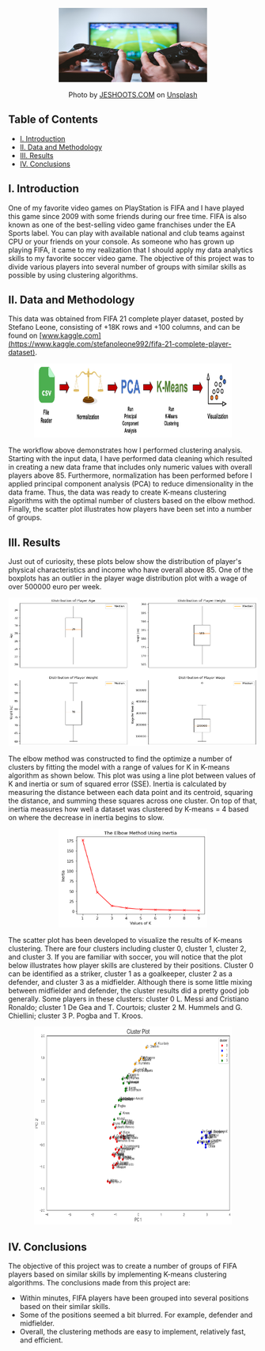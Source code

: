 <p align="center">
  <img width="300" height="150" src="https://github.com/a-pradono/FIFA-clusters/blob/main/Images/fifa_header.jpg">
</p>
<p align="center">
Photo by <a href="https://unsplash.com/@jeshoots?utm_source=unsplash&utm_medium=referral&utm_content=creditCopyText">JESHOOTS.COM</a> on <a href="https://unsplash.com/s/photos/fifa?utm_source=unsplash&utm_medium=referral&utm_content=creditCopyText">Unsplash</a>
</p>

## Table of Contents

- [I. Introduction](#i-introduction)
- [II. Data and Methodology](#ii-data-and-methodology)
- [III. Results](#iii-results)
- [IV. Conclusions](#iv-conclusions)

## I. Introduction
One of my favorite video games on PlayStation is FIFA and I have played this game since 2009 with some friends during our free time. FIFA is also known as one of the best-selling video game franchises under the EA Sports label. You can play with available national and club teams against CPU or your friends on your console. As someone who has grown up playing FIFA, it came to my realization that I should apply my data analytics skills to my favorite soccer video game. The objective of this project was to divide various players into several number of groups with similar skills as possible by using clustering algorithms.

## II. Data and Methodology
This data was obtained from FIFA 21 complete player dataset, posted by Stefano Leone, consisting of +18K rows and +100 columns, and can be found on [www.kaggle.com](https://www.kaggle.com/stefanoleone992/fifa-21-complete-player-dataset). 

<p align="center">
  <img width="400" height="150" src="https://github.com/a-pradono/FIFA-clusters/blob/main/Images/workflow.png">
</p>

The workflow above demonstrates how I performed clustering analysis. Starting with the input data, I have performed data cleaning which resulted in creating a new data frame that includes only numeric values with overall players above 85. Furthermore, normalization has been performed before I applied principal component analysis (PCA) to reduce dimensionality in the data frame. Thus, the data was ready to create K-means clustering algorithms with the optimal number of clusters based on the elbow method. Finally, the scatter plot illustrates how players have been set into a number of groups. 

## III. Results
Just out of curiosity, these plots below show the distribution of player's physical characteristics and income who have overall above 85. One of the boxplots has an outlier in the player wage distribution plot with a wage of over 500000 euro per week.

<p align="center">
  <img width="700" height="300" src="https://github.com/a-pradono/FIFA-clusters/blob/main/Images/plot001.png">
</p>

The elbow method was constructed to find the optimize a number of clusters by fitting the model with a range of values for K in K-means algorithm as shown below. This plot was using a line plot between values of K and inertia or sum of squared error (SSE). Inertia is calculated by measuring the distance between each data point and its centroid, squaring the distance, and summing these squares across one cluster. On top of that, inertia measures how well a dataset was clustered by K-means = 4 based on where the decrease in inertia begins to slow.

<p align="center">
  <img width="300" height="200" src="https://github.com/a-pradono/FIFA-clusters/blob/main/Images/plot002.png">
</p>

The scatter plot has been developed to visualize the results of K-means clustering. There are four clusters including cluster 0, cluster 1, cluster 2, and cluster 3. If you are familiar with soccer, you will notice that the plot below illustrates how player skills are clustered by their positions. Cluster 0 can be identified as a striker, cluster 1 as a goalkeeper, cluster 2 as a defender, and cluster 3 as a midfielder. Although there is some little mixing between midfielder and defender, the cluster results did a pretty good job generally. Some players in these clusters: cluster 0 L. Messi and Cristiano Ronaldo; cluster 1 De Gea and T. Courtois; cluster 2 M. Hummels and G. Chiellini; cluster 3 P. Pogba and T. Kroos.

<p align="center">
  <img width="400" height="400" src="https://github.com/a-pradono/FIFA-clusters/blob/main/Images/plot003.png">
</p>

## IV. Conclusions
The objective of this project was to create a number of groups of FIFA players based on similar skills by implementing K-means clustering algorithms. The conclusions made from this project are:
  * Within minutes, FIFA players have been grouped into several positions based on their similar skills.
  * Some of the positions seemed a bit blurred. For example, defender and midfielder.
  * Overall, the clustering methods are easy to implement, relatively fast, and efficient.
